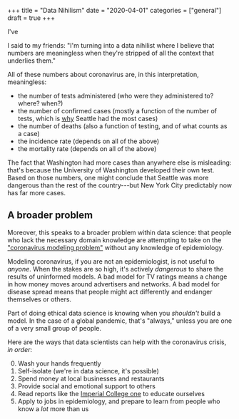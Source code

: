 +++
title = "Data Nihilism"
date = "2020-04-01"
categories = ["general"]
draft = true
+++

I've

<!--more-->

I said to my friends: "I'm turning into a data nihilist where I believe that numbers are meaningless when they're stripped of all the context that underlies them."

All of these numbers about coronavirus are, in this interpretation, meaningless:

 * the number of tests administered (who were they administered to? where? when?)
 * the number of confirmed cases (mostly a function of the number of tests, which is [why](https://www.nytimes.com/2020/03/04/us/coronavirus-in-washington-state.html) Seattle had the most cases)
 * the number of deaths (also a function of testing, and of what counts as a case)
 * the incidence rate (depends on all of the above)
 * the mortality rate (depends on all of the above)

The fact that Washington had more cases than anywhere else is misleading: that's because the University of Washington developed their own test. Based on those numbers, one might conclude that Seattle was more dangerous than the rest of the country---but New York City predictably now has far more cases.

## A broader problem
Moreover, this speaks to a broader problem within data science: that people who lack the necessary domain knowledge are attempting to take on the ["coronavirus modeling problem"](https://www.kaggle.com/sudalairajkumar/novel-corona-virus-2019-dataset) without any knowledge of epidemiology.

Modeling coronavirus, if you are not an epidemiologist, is not useful to *anyone*. When the stakes are so high, it's actively *dangerous* to share the results of uninformed models. A bad model for TV ratings means a change in how money moves around advertisers and networks. A bad model for disease spread means that people might act differently and endanger themselves or others.

Part of doing ethical data science is knowing when you *shouldn't* build a model. In the case of a global pandemic, that's "always," unless you are one of a very small group of people.

Here are the ways that data scientists can help with the coronavirus crisis, *in order*:

 0. Wash your hands frequently
 0. Self-isolate (we're in data science, it's possible)
 0. Spend money at local businesses and restaurants
 0. Provide social and emotional support to others
 0. Read reports like the [Imperial College one](https://www.imperial.ac.uk/media/imperial-college/medicine/sph/ide/gida-fellowships/Imperial-College-COVID19-NPI-modelling-16-03-2020.pdf) to educate ourselves
 0. Apply to jobs in epidemiology, and prepare to learn from people who know a *lot* more than us


